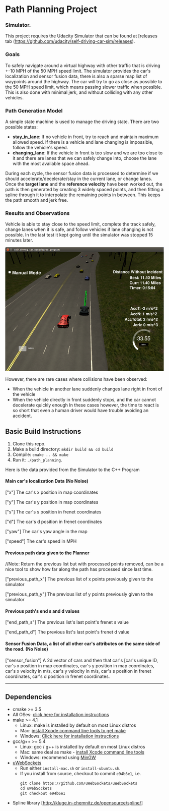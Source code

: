 # Path Planning Project
   
### Simulator.
This project requires the Udacity Simulator that can be found at [releases tab (https://github.com/udacity/self-driving-car-sim/releases).

### Goals
To safely navigate around a virtual highway with other traffic that is driving +-10 MPH of the 50 MPH speed limit. The simulator provides the car's localization and sensor fusion data, there is also a sparse map list of waypoints around the highway. The car will try to go as close as possible to the 50 MPH speed limit, which means passing slower traffic when possible. This is also done with minimal jerk, and without colliding with any other vehicles.

### Path Generation Model
A simple state machine is used to manage the driving state. There are two possible states:
* **stay_in_lane**: If no vehicle in front, try to reach and maintain maximum allowed speed. If there is a vehicle and lane changing is impossible, follow the vehicle's speed.
* **changing_lane**: If the vehicle in front is too slow and we are too close to it and there are lanes that we can safely change into, choose the lane with the most available space ahead.

During each cycle, the sensor fusion data is processed to determine if we should accelerate/decelerate/stay in the current lane, or change lanes. Once the **target lane** and the **reference velocity** have been worked out, the path is then generated by creating 3 widely spaced points, and then fitting a spline through it to interpolate the remaining points in between. This keeps the path smooth and jerk free.

### Results and Observations
Vehicle is able to stay close to the speed limit, complete the track safely, change lanes when it is safe, and follow vehicles if lane changing is not possible. In the last test it kept going until the simulator was stopped 15 minutes later. 

![Screenshot of test results](https://github.com/IvanLim/path-planning/blob/master/report/path-planning-results.png "Test results")


However, there are rare cases where collisions have been observed:
* When the vehicle in another lane suddenly changes lane right in front of the vehicle
* When the vehicle directly in front suddenly stops, and the car cannot decelerate quickly enough
In these cases however, the time to react is so short that even a human driver would have trouble avoiding an accident.


## Basic Build Instructions

1. Clone this repo.
2. Make a build directory: `mkdir build && cd build`
3. Compile: `cmake .. && make`
4. Run it: `./path_planning`.

Here is the data provided from the Simulator to the C++ Program

#### Main car's localization Data (No Noise)

["x"] The car's x position in map coordinates

["y"] The car's y position in map coordinates

["s"] The car's s position in frenet coordinates

["d"] The car's d position in frenet coordinates

["yaw"] The car's yaw angle in the map

["speed"] The car's speed in MPH

#### Previous path data given to the Planner

//Note: Return the previous list but with processed points removed, can be a nice tool to show how far along
the path has processed since last time. 

["previous_path_x"] The previous list of x points previously given to the simulator

["previous_path_y"] The previous list of y points previously given to the simulator

#### Previous path's end s and d values 

["end_path_s"] The previous list's last point's frenet s value

["end_path_d"] The previous list's last point's frenet d value

#### Sensor Fusion Data, a list of all other car's attributes on the same side of the road. (No Noise)

["sensor_fusion"] A 2d vector of cars and then that car's [car's unique ID, car's x position in map coordinates, car's y position in map coordinates, car's x velocity in m/s, car's y velocity in m/s, car's s position in frenet coordinates, car's d position in frenet coordinates. 

---

## Dependencies

* cmake >= 3.5
 * All OSes: [click here for installation instructions](https://cmake.org/install/)
* make >= 4.1
  * Linux: make is installed by default on most Linux distros
  * Mac: [install Xcode command line tools to get make](https://developer.apple.com/xcode/features/)
  * Windows: [Click here for installation instructions](http://gnuwin32.sourceforge.net/packages/make.htm)
* gcc/g++ >= 5.4
  * Linux: gcc / g++ is installed by default on most Linux distros
  * Mac: same deal as make - [install Xcode command line tools](https://developer.apple.com/xcode/features/)
  * Windows: recommend using [MinGW](http://www.mingw.org/)
* [uWebSockets](https://github.com/uWebSockets/uWebSockets)
  * Run either `install-mac.sh` or `install-ubuntu.sh`.
  * If you install from source, checkout to commit `e94b6e1`, i.e.
    ```
    git clone https://github.com/uWebSockets/uWebSockets 
    cd uWebSockets
    git checkout e94b6e1
    ```
* Spline library [http://kluge.in-chemnitz.de/opensource/spline/]
